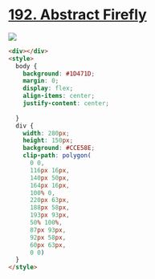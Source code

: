 # [192. Abstract Firefly](https://cssbattle.dev/play/192)

![](https://cssbattle.dev/targets/192.png)

```HTML
<div></div>
<style>
  body {
    background: #1D471D;
    margin: 0;
    display: flex;
    align-items: center;
    justify-content: center;
    
  }
  div {
    width: 280px;
    height: 150px;
    background: #CCE58E;
    clip-path: polygon(
      0 0,
      116px 16px,
      140px 50px,
      164px 16px,
      100% 0,
      220px 63px,
      188px 58px,
      193px 93px,
      50% 100%,
      87px 93px,
      92px 58px,
      60px 63px,
      0 0)
  }
</style>

```

